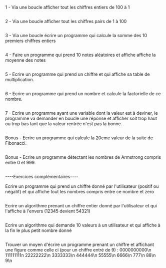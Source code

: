 1 - Via une boucle afficher tout les chiffres entiers de 100 à 1

```

```

2 - Via une boucle afficher tout les chiffres pairs de 1 à 100

```

```


3 - Via une boucle écrire un programme qui calcule la somme des 10 premiers chiffres entiers

```

```

4 - Faire un programme qui prend 10 notes aléatoires et affiche affiche la moyenne des notes

```

```

5 - Ecrire un programme qui prend un chiffre et qui affiche sa table de multiplication.

```

```

6 - Ecrire un programme qui prend un nombre et calcule la factorielle de ce nombre.

```

```

7 - Ecrire un programme ayant une variable dont la valeur est à deviner, le programme va demander en boucle une réponse et afficher soit trop haut ou trop bas tant que 
la valeur rentrée n'est pas la bonne.

```

```

Bonus - Ecrire un programme qui calcule la 20eme valeur de la suite de Fibonacci.

```

```

Bonus - Ecrire un programme détectant les nombres de Armstrong compris entre 0 et 999.

```

```

----Exercices complémentaires----

Ecrire un programme qui prend un chiffre donné par l'utilisateur (positif ou négatif) et qui affiche tout les nombres compris entre ce nombre et zero

```

```

Ecrire un algorithme prenant un chiffre entier donné par l'utilisateur et qui l'affiche à l'envers (12345 devient 54321)

```

```

Ecrire un algorithme qui demande 10 valeurs à un utilisateur et qui affiche à la fin le plus petit nombre donné

```

```
Trouver un moyen d'écrire un programme prenant un chiffre et affichant une figure comme celle ci (pour un chiffre entré de 9) :
0000000000\n
111111111n
22222222\n
3333333\n
444444\n
55555\n
6666\n
777\n
88\n
9\n

```

```

